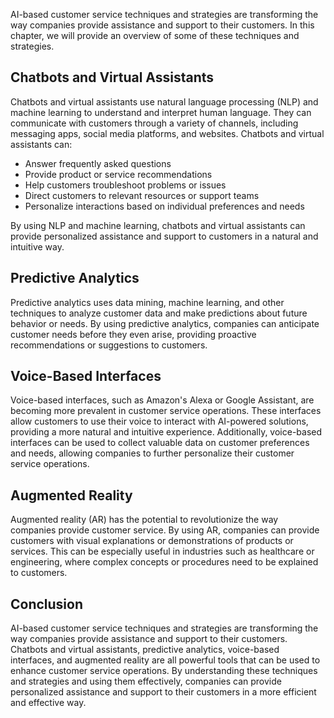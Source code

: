 
AI-based customer service techniques and strategies are transforming the way companies provide assistance and support to their customers. In this chapter, we will provide an overview of some of these techniques and strategies.

Chatbots and Virtual Assistants
-------------------------------

Chatbots and virtual assistants use natural language processing (NLP) and machine learning to understand and interpret human language. They can communicate with customers through a variety of channels, including messaging apps, social media platforms, and websites. Chatbots and virtual assistants can:

* Answer frequently asked questions
* Provide product or service recommendations
* Help customers troubleshoot problems or issues
* Direct customers to relevant resources or support teams
* Personalize interactions based on individual preferences and needs

By using NLP and machine learning, chatbots and virtual assistants can provide personalized assistance and support to customers in a natural and intuitive way.

Predictive Analytics
--------------------

Predictive analytics uses data mining, machine learning, and other techniques to analyze customer data and make predictions about future behavior or needs. By using predictive analytics, companies can anticipate customer needs before they even arise, providing proactive recommendations or suggestions to customers.

Voice-Based Interfaces
----------------------

Voice-based interfaces, such as Amazon's Alexa or Google Assistant, are becoming more prevalent in customer service operations. These interfaces allow customers to use their voice to interact with AI-powered solutions, providing a more natural and intuitive experience. Additionally, voice-based interfaces can be used to collect valuable data on customer preferences and needs, allowing companies to further personalize their customer service operations.

Augmented Reality
-----------------

Augmented reality (AR) has the potential to revolutionize the way companies provide customer service. By using AR, companies can provide customers with visual explanations or demonstrations of products or services. This can be especially useful in industries such as healthcare or engineering, where complex concepts or procedures need to be explained to customers.

Conclusion
----------

AI-based customer service techniques and strategies are transforming the way companies provide assistance and support to their customers. Chatbots and virtual assistants, predictive analytics, voice-based interfaces, and augmented reality are all powerful tools that can be used to enhance customer service operations. By understanding these techniques and strategies and using them effectively, companies can provide personalized assistance and support to their customers in a more efficient and effective way.

